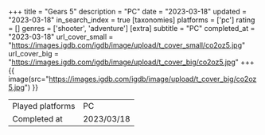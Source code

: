 +++
title = "Gears 5"
description = "PC"
date = "2023-03-18"
updated = "2023-03-18"
in_search_index = true
[taxonomies]
platforms = ['pc']
rating = []
genres = ['shooter', 'adventure']
[extra]
subtitle = "PC"
completed_at = "2023-03-18"
url_cover_small = "https://images.igdb.com/igdb/image/upload/t_cover_small/co2oz5.jpg"
url_cover_big = "https://images.igdb.com/igdb/image/upload/t_cover_big/co2oz5.jpg"
+++
{{ image(src="https://images.igdb.com/igdb/image/upload/t_cover_big/co2oz5.jpg") }}

|              |            |
| ------------ | ---------- |
| Played platforms    | PC |
| Completed at | 2023/03/18 |


